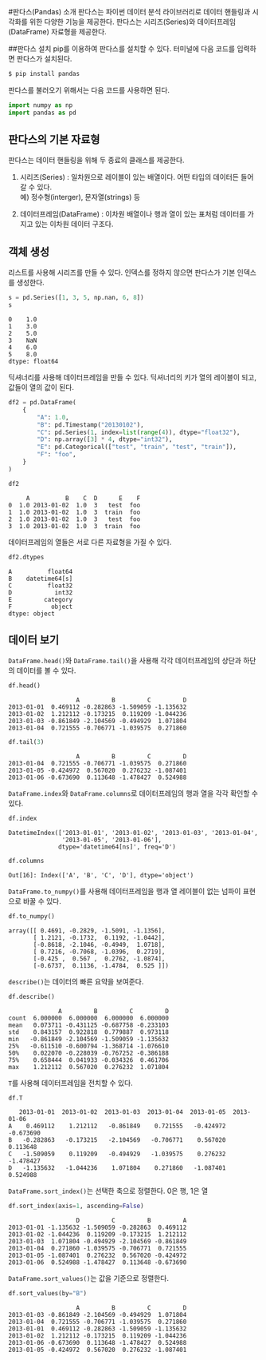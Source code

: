 #판다스(Pandas) 소개
판다스는 파이썬 데이터 분석 라이브러리로 데이터 핸들링과 시각화를 위한 다양한 기능을 제공한다. 판다스는 시리즈(Series)와 데이터프레임(DataFrame) 자료형을 제공한다.  

##판다스 설치
pip를 이용하여 판다스를 설치할 수 있다. 터미널에 다음 코드를 입력하면 판다스가 설치된다.
```bash
$ pip install pandas
```  
  
판다스를 불러오기 위해서는 다음 코드를 사용하면 된다.
```python
import numpy as np
import pandas as pd
```

## 판다스의 기본 자료형
판다스는 데이터 핸들링을 위해 두 종료의 클래스를 제공한다.  
1. 시리즈(Series) : 일차원으로 레이블이 있는 배열이다. 어떤 타입의 데이터든 들어갈 수 있다.  
예) 정수형(interger), 문자열(strings) 등  

2. 데이터프레임(DataFrame) : 이차원 배열이나 행과 열이 있는 표처럼 데이터를 가지고 있는 이차원 데이터 구조다.

## 객체 생성
리스트를 사용해 시리즈를 만들 수 있다. 인덱스를 정하지 않으면 판다스가 기본 인덱스를 생성한다. 
```python
s = pd.Series([1, 3, 5, np.nan, 6, 8])
s
```
```
0    1.0
1    3.0
2    5.0
3    NaN
4    6.0
5    8.0
dtype: float64
```
딕셔너리를 사용해 데이터프레임을 만들 수 있다. 딕셔너리의 키가 열의 레이블이 되고, 값들이 열의 값이 된다.
```python
df2 = pd.DataFrame(
    {
        "A": 1.0,
        "B": pd.Timestamp("20130102"),
        "C": pd.Series(1, index=list(range(4)), dtype="float32"),
        "D": np.array([3] * 4, dtype="int32"),
        "E": pd.Categorical(["test", "train", "test", "train"]),
        "F": "foo",
    }
)

df2
```
```
     A          B    C  D      E    F
0  1.0 2013-01-02  1.0  3   test  foo
1  1.0 2013-01-02  1.0  3  train  foo
2  1.0 2013-01-02  1.0  3   test  foo
3  1.0 2013-01-02  1.0  3  train  foo
```
데이터프레임의 열들은 서로 다른 자료형을 가질 수 있다.
```python
df2.dtypes
```
```
A          float64
B    datetime64[s]
C          float32
D            int32
E         category
F           object
dtype: object
```

## 데이터 보기
`DataFrame.head()`와 `DataFrame.tail()`을 사용해 각각 데이터프레임의 상단과 하단의 데이터를 볼 수 있다.
```python
df.head()
```
```
                   A         B         C         D
2013-01-01  0.469112 -0.282863 -1.509059 -1.135632
2013-01-02  1.212112 -0.173215  0.119209 -1.044236
2013-01-03 -0.861849 -2.104569 -0.494929  1.071804
2013-01-04  0.721555 -0.706771 -1.039575  0.271860
```
```python
df.tail(3)
```
```
                   A         B         C         D
2013-01-04  0.721555 -0.706771 -1.039575  0.271860
2013-01-05 -0.424972  0.567020  0.276232 -1.087401
2013-01-06 -0.673690  0.113648 -1.478427  0.524988
```
`DataFrame.index`와 `DataFrame.columns`로 데이터프레임의 행과 열을 각각 확인할 수 있다.
```python
df.index
```
```
DatetimeIndex(['2013-01-01', '2013-01-02', '2013-01-03', '2013-01-04',
               '2013-01-05', '2013-01-06'],
              dtype='datetime64[ns]', freq='D')
```
```python
df.columns
```
```
Out[16]: Index(['A', 'B', 'C', 'D'], dtype='object')
```
`DataFrame.to_numpy()`를 사용해 데이터프레임을 행과 열 레이블이 없는 넘파이 표현으로 바꿀 수 있다.
```python
df.to_numpy()
```
```
array([[ 0.4691, -0.2829, -1.5091, -1.1356],
       [ 1.2121, -0.1732,  0.1192, -1.0442],
       [-0.8618, -2.1046, -0.4949,  1.0718],
       [ 0.7216, -0.7068, -1.0396,  0.2719],
       [-0.425 ,  0.567 ,  0.2762, -1.0874],
       [-0.6737,  0.1136, -1.4784,  0.525 ]])
```
`describe()`는 데이터의 빠른 요약을 보여준다.
```python
df.describe()
```
```
              A         B         C         D
count  6.000000  6.000000  6.000000  6.000000
mean   0.073711 -0.431125 -0.687758 -0.233103
std    0.843157  0.922818  0.779887  0.973118
min   -0.861849 -2.104569 -1.509059 -1.135632
25%   -0.611510 -0.600794 -1.368714 -1.076610
50%    0.022070 -0.228039 -0.767252 -0.386188
75%    0.658444  0.041933 -0.034326  0.461706
max    1.212112  0.567020  0.276232  1.071804
```
`T`를 사용해 데이터프레임을 전치할 수 있다.
```python
df.T
```
```
   2013-01-01  2013-01-02  2013-01-03  2013-01-04  2013-01-05  2013-01-06
A    0.469112    1.212112   -0.861849    0.721555   -0.424972   -0.673690
B   -0.282863   -0.173215   -2.104569   -0.706771    0.567020    0.113648
C   -1.509059    0.119209   -0.494929   -1.039575    0.276232   -1.478427
D   -1.135632   -1.044236    1.071804    0.271860   -1.087401    0.524988
```
`DataFrame.sort_index()`는 선택한 축으로 정렬한다. 0은 행, 1은 열
```python
df.sort_index(axis=1, ascending=False)
```
```
                   D         C         B         A
2013-01-01 -1.135632 -1.509059 -0.282863  0.469112
2013-01-02 -1.044236  0.119209 -0.173215  1.212112
2013-01-03  1.071804 -0.494929 -2.104569 -0.861849
2013-01-04  0.271860 -1.039575 -0.706771  0.721555
2013-01-05 -1.087401  0.276232  0.567020 -0.424972
2013-01-06  0.524988 -1.478427  0.113648 -0.673690
```
`DataFrame.sort_values()`는 값을 기준으로 정렬한다.
```python
df.sort_values(by="B")
```
```
                   A         B         C         D
2013-01-03 -0.861849 -2.104569 -0.494929  1.071804
2013-01-04  0.721555 -0.706771 -1.039575  0.271860
2013-01-01  0.469112 -0.282863 -1.509059 -1.135632
2013-01-02  1.212112 -0.173215  0.119209 -1.044236
2013-01-06 -0.673690  0.113648 -1.478427  0.524988
2013-01-05 -0.424972  0.567020  0.276232 -1.087401
```
